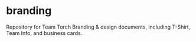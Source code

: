 # branding

Repository for Team Torch Branding & design documents, including T-Shirt, Team Info, and business cards.
